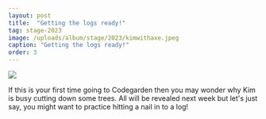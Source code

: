 ```yaml
---
layout: post
title:  "Getting the logs ready!"
tag: stage-2023
image: /uploads/album/stage/2023/kimwithaxe.jpeg
caption: "Getting the logs ready!"
order: 3
---
```


![](/uploads/album/stage/2023/kimwithaxe.jpeg)

If this is your first time going to Codegarden then you may wonder why Kim is busy cutting down some trees. All will be revealed next week but let's just say, you might want to practice hitting a nail in to a log! 

